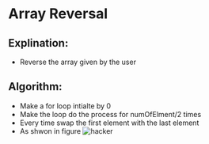 # Array Reversal

 ## Explination:
 - Reverse the array given by the user
 
 ## Algorithm:
 
 - Make a for loop intialte by 0 
 - Make the loop do the process for numOfElment/2 times
 - Every time swap the first element with the last element
 - As shwon in figure
![hacker](https://user-images.githubusercontent.com/76526170/211390601-09557b26-f443-43f2-bacb-19dccad945a0.png)
